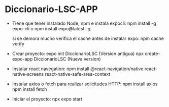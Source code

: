 # Diccionario-LSC-APP

- Tiene que tener instalado Node, npm e instala expocli:
  npm install -g expo-cli o npm install expo@latest -g

  si se demora mucho verifica el cache antes de instalar expo: npm cache verify

- Crear proyecto:
  expo init DiccionarioLSC (Version antigua)
  npx create-expo-app DiccionarioLSC (Nueva version)

- Instalar react navegation:
  npm install @react-navigation/native react-native-screens react-native-safe-area-context

- Instalar axios o fetch para realizar solicitudes HTTP:
  npm install axios
  npm install fetch

- Iniciar el proyecto: npx expo start
